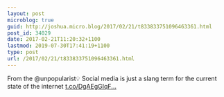 ```yaml
---
layout: post
microblog: true
guid: http://joshua.micro.blog/2017/02/21/t833833751096463361.html
post_id: 34029
date: 2017-02-21T11:20:32+1100
lastmod: 2019-07-30T17:41:19+1100
type: post
url: /2017/02/21/t833833751096463361.html
---
```

From the @unpopularist💡 Social media is just a slang term for the current state of the internet [t.co/DgAEgGIqF...](https://t.co/DgAEgGIqFm)
